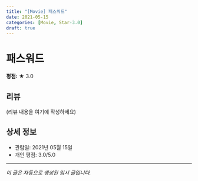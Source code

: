 ```yaml
---
title: "[Movie] 패스워드"
date: 2021-05-15
categories: [Movie, Star-3.0]
draft: true
---
```


# 패스워드

**평점:** ★ 3.0

## 리뷰

(리뷰 내용을 여기에 작성하세요)

## 상세 정보

- 관람일: 2021년 05월 15일
- 개인 평점: 3.0/5.0

---

*이 글은 자동으로 생성된 임시 글입니다.*
